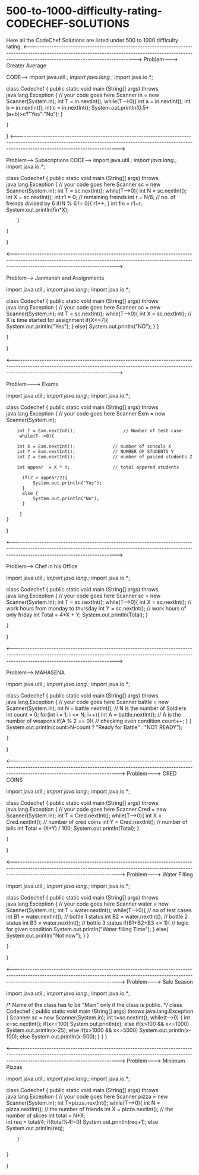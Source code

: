 # 500-to-1000-difficulty-rating-CODECHEF-SOLUTIONS
Here all the CodeChef Solutions are listed under 500 to 1000 difficulty rating.
<-------------------------------------------------------------------------------------------------------------------------------------------------------------------------------------------------------->
  Problem---> Greater Average

  CODE--> 
           import java.util.*;
import java.lang.*;
import java.io.*;

class Codechef
{
	public static void main (String[] args) throws java.lang.Exception
	{
		// your code goes here
		Scanner in = new Scanner(System.in);
		int T = in.nextInt();
		while(T-->0){
		    int a = in.nextInt();
		    int b = in.nextInt();
		    int c = in.nextInt();
		    System.out.println(0.5*(a+b)>c?"Yes":"No");
		}

	}
}
<------------------------------------------------------------------------------------------------------------------------------------------------------------------------------------------------------>

Problem--> Subscriptions 
  CODE-->
  import java.util.*;
import java.lang.*;
import java.io.*;

class Codechef
{
	public static void main (String[] args) throws java.lang.Exception
	{
		// your code goes here
		Scanner sc = new Scanner(System.in);
		int T = sc.nextInt();
		while(T-->0){
		     int N = sc.nextInt();
		     int X = sc.nextInt();
		     int r1 = 0;   // remaining freinds 
		     int r = N/6;    // no. of freinds divided by 6 
		     if(N % 6 != 0){
		         r1++;
		     }
		       int fin = r1+r;
		       System.out.println(fin*X);
		     
		}

	}
}

<------------------------------------------------------------------------------------------------------------------------------------------------------------------------------------------------------->

Problem-->  Janmansh and Assignments

import java.util.*;
import java.lang.*;
import java.io.*;

class Codechef
{
	public static void main (String[] args) throws java.lang.Exception
	{
		// your code goes here
		Scanner sc = new Scanner(System.in);
		int T = sc.nextInt();
	   while(T-->0){
	       int X = sc.nextInt();                           // X is time started for assignment
	        if(X<=7){                        
	           System.out.println("Yes");
	       }
	       else{
	            System.out.println("NO");
	       }
	   }

	}
}

<------------------------------------------------------------------------------------------------------------------------------------------------------------------------------------------------------->

Problem---> Exams

import java.util.*;
import java.lang.*;
import java.io.*;

class Codechef
{
	public static void main (String[] args) throws java.lang.Exception
	{
		// your code goes here
		Scanner Exm = new Scanner(System.in);
  
		int T = Exm.nextInt();                  // Number of test case
		 while(T-->0){
	
		int X = Exm.nextInt();              // number of schools X 
		int Y = Exm.nextInt();              // NUMBER OF STUDENTS Y
		int Z = Exm.nextInt();              // number of passed students Z
		
		int appear  = X * Y;                // total appered students 
		
          if(Z > appear/2){
              System.out.println("Yes");
          }
          else {
              System.out.println("No");
          }

		 }
	}
}

<------------------------------------------------------------------------------------------------------------------------------------------------------------------------------------------------------->

 Problem--> Chef in his Office

 import java.util.*;
import java.lang.*;
import java.io.*;

class Codechef
{
	public static void main (String[] args) throws java.lang.Exception
	{
		// your code goes here
		Scanner sc = new Scanner(System.in);
		int T = sc.nextInt();
		while(T-->0){
		     int X = sc.nextInt(); // work hours from monday to thursday
		     int Y = sc.nextInt(); // work hours of only friday
		     int Total = 4*X + Y;
		     System.out.println(Total);
		}

	}
}

<------------------------------------------------------------------------------------------------------------------------------------------------------------------------------------------------------->

Problem--> MAHASENA

import java.util.*;
import java.lang.*;
import java.io.*;

class Codechef
{
	public static void main (String[] args) throws java.lang.Exception
	{
		// your code goes here
		Scanner battle = new Scanner(System.in);
		int N = battle.nextInt();   // N is the number of Soldiers
		int  count = 0;
		for(int i = 1; i <= N; i++){
		    int A = battle.nextInt();     // A is the number of weapons
		    if(A % 2 == 0){   // checking even condition 
		        count++;
		    }
		}
		 System.out.println(count>N-count ? "Ready for Battle" : "NOT READY");

	}
}

<-------------------------------------------------------------------------------------------------------------------------------------------------------------------------------------------------------->
  Problem---> CRED COINS 

  import java.util.*;
import java.lang.*;
import java.io.*;

class Codechef
{
	public static void main (String[] args) throws java.lang.Exception
	{
		// your code goes here
		Scanner Cred = new Scanner(System.in);
		int T = Cred.nextInt();
		while(T-->0){
		    int X = Cred.nextInt();   // number of cred coins
		    int Y = Cred.nextInt();    // number of bills
		    int Total = (X*Y) / 100;
		    System.out.println(Total);
		}

	}
}

<-------------------------------------------------------------------------------------------------------------------------------------------------------------------------------------------------------->
  Problem---> Water Filling

  import java.util.*;
import java.lang.*;
import java.io.*;

class Codechef
{
	public static void main (String[] args) throws java.lang.Exception
	{
		// your code goes here
		Scanner water = new Scanner(System.in);
		int T = water.nextInt();
		while(T-->0){   // no of test cases
		    int B1 = water.nextInt(); // bottle 1 status 
		    int B2 = water.nextInt();  // bottle 2 status 
		    int B3 = water.nextInt();  // bottle 3 status 
		    if(B1+B2+B3 <= 1){        // logic for given condition
		        System.out.println("Water filling Time");
		    }
		    else{
		        System.out.println("Not now");
		    }
		}

	}
}

<-------------------------------------------------------------------------------------------------------------------------------------------------------------------------------------------------------->
  Problem---> Sale Season

  import java.util.*;
import java.lang.*;
import java.io.*;

/* Name of the class has to be "Main" only if the class is public. */
class Codechef
{
	public static void main (String[] args) throws java.lang.Exception
	{
		Scanner sc = new Scanner(System.in);
		int t=sc.nextInt();
		while(t-->0)
		{
		    int x=sc.nextInt();
		    if(x<=100)
		    System.out.println(x);
		    else if(x>100 && x<=1000)
		    System.out.println(x-25);
		    else if(x>1000 && x<=5000)
		    System.out.println(x-100);
		    else
		    System.out.println(x-500);
		}
	}
}


<-------------------------------------------------------------------------------------------------------------------------------------------------------------------------------------------------------->
  Problem---> Minimum Pizzas

  import java.util.*;
import java.lang.*;
import java.io.*;

class Codechef
{
	public static void main (String[] args) throws java.lang.Exception
	{
		// your code goes here
		Scanner pizza = new Scanner(System.in);
		int T=pizza.nextInt();
		while(T-->0){
		    int N = pizza.nextInt();  // the number of friends 
		    int X = pizza.nextInt();   // the number of slices
		    int total = N*X;  
		    int req = total/4;
		    if(total%4!=0)
		        System.out.println(req+1);
		        else
		             System.out.println(req);
		        
		    
		}
		

	}
}


